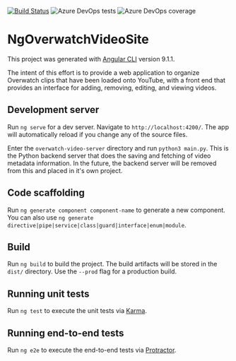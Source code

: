 [![Build Status](https://tchen25.visualstudio.com/Overwatch%20Video%20Site/_apis/build/status/theodoreschen.ng-overwatch-video-site?branchName=master)](https://tchen25.visualstudio.com/Overwatch%20Video%20Site/_build/latest?definitionId=1&branchName=master) ![Azure DevOps tests](https://img.shields.io/azure-devops/tests/tchen25/Overwatch%20Video%20Site3/3) ![Azure DevOps coverage](https://img.shields.io/azure-devops/coverage/tchen25/Overwatch%20Video%20Site/3)

# NgOverwatchVideoSite

This project was generated with [Angular CLI](https://github.com/angular/angular-cli) version 9.1.1.

The intent of this effort is to provide a web application to organize Overwatch clips that have been loaded onto YouTube, with a front end that provides an interface for adding, removing, editing, and viewing videos.

## Development server

Run `ng serve` for a dev server. Navigate to `http://localhost:4200/`. The app will automatically reload if you change any of the source files.

Enter the `overwatch-video-server` directory and run `python3 main.py`. This is the Python backend server that does the saving and fetching of video metadata information. In the future, the backend server will be removed from this and placed in it's own project.

## Code scaffolding

Run `ng generate component component-name` to generate a new component. You can also use `ng generate directive|pipe|service|class|guard|interface|enum|module`.

## Build

Run `ng build` to build the project. The build artifacts will be stored in the `dist/` directory. Use the `--prod` flag for a production build.

## Running unit tests

Run `ng test` to execute the unit tests via [Karma](https://karma-runner.github.io).

## Running end-to-end tests

Run `ng e2e` to execute the end-to-end tests via [Protractor](http://www.protractortest.org/).
